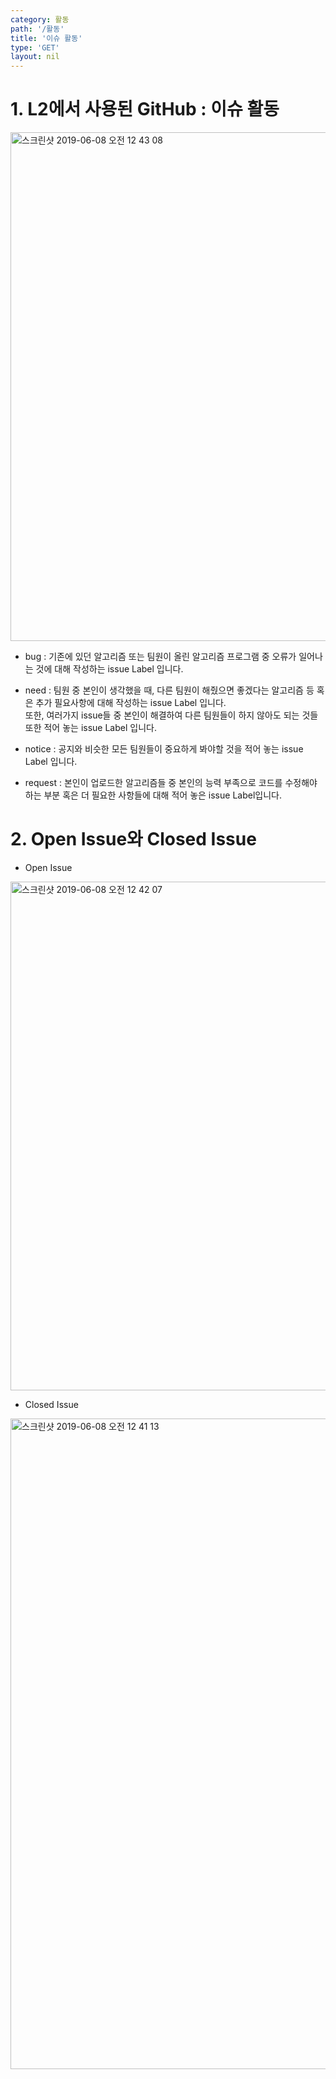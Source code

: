 ```yaml
---
category: 활동
path: '/활동'
title: '이슈 활동'
type: 'GET'
layout: nil
---
```


# 1. L2에서 사용된 GitHub : 이슈 활동<br>

<img width="814" alt="스크린샷 2019-06-08 오전 12 43 08" src="https://user-images.githubusercontent.com/37169423/59116781-4ef85a80-8987-11e9-95f9-8166af24f970.png"> <br>
 - bug : 기존에 있던 알고리즘 또는 팀원이 올린 알고리즘 프로그램 중 오류가 일어나는 것에 대해 작성하는 issue Label 입니다. <br>
 - need : 팀원 중 본인이 생각했을 때, 다른 팀원이 해줬으면 좋겠다는 알고리즘 등 혹은 추가 필요사항에 대해 작성하는 issue Label 입니다.<br>
          또한, 여러가지 issue들 중 본인이 해결하여 다른 팀원들이 하지 않아도 되는 것들 또한 적어 놓는 issue Label 입니다. <br>
          
 - notice : 공지와 비슷한 모든 팀원들이 중요하게 봐야할 것을 적어 놓는 issue Label 입니다. <br>
 
 - request : 본인이 업로드한 알고리즘들 중 본인의 능력 부족으로 코드를 수정해야 하는 부분 혹은 더 필요한 사항들에 대해 적어 놓은 issue Label입니다.<br>
 
 
# 2. Open Issue와 Closed Issue
- Open Issue
<img width="814" alt="스크린샷 2019-06-08 오전 12 42 07" src="https://user-images.githubusercontent.com/37169423/59117516-ea3dff80-8988-11e9-833a-fbe9e3e86278.png">

- Closed Issue
<img width="1041" alt="스크린샷 2019-06-08 오전 12 41 13" src="https://user-images.githubusercontent.com/37169423/59117465-c5e22300-8988-11e9-8b45-dd2cdc783a46.png">


